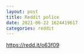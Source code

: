 ```yaml
--- 
layout: post 
title: Reddit police 
date: 2021-06-22 1624419617 
categories: reddit 
--- 
```

https://redd.it/o63f09